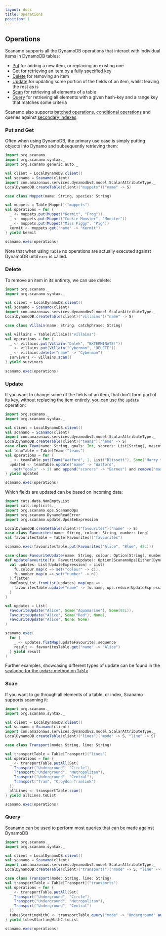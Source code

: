 ```yaml
---
layout: docs
title: Operations 
position: 1
---
```


## Operations

Scanamo supports all the DynamoDB operations that interact with individual items in DynamoDB tables:

 * [Put](#put-and-get) for adding a new item, or replacing an existing one
 * [Get](#put-and-get) for retrieving an item by a fully specified key
 * [Delete](#delete) for removing an item
 * [Update](#update) for updating some portion of the fields of an item, whilst leaving the rest 
 as is
 * [Scan](#scan) for retrieving all elements of a table
 * [Query](#query) for retrieving all elements with a given hash-key and a range key that matches
 some criteria
 
Scanamo also supports [batched operations](batch-operations.html), [conditional operations](conditional-operations.html) 
and queries against [secondary indexes](using-indexes.html).
 
### Put and Get

Often when using DynamoDB, the primary use case is simply putting objects into 
Dynamo and subsequently retrieving them:

```scala mdoc:silent
import org.scanamo._
import org.scanamo.syntax._
import org.scanamo.generic.auto._

val client = LocalDynamoDB.client()
val scanamo = Scanamo(client)
import com.amazonaws.services.dynamodbv2.model.ScalarAttributeType._
LocalDynamoDB.createTable(client)("muppets")("name" -> S)

case class Muppet(name: String, species: String)
```
```scala mdoc
val muppets = Table[Muppet]("muppets")
val operations = for {
  _ <- muppets.put(Muppet("Kermit", "Frog"))
  _ <- muppets.put(Muppet("Cookie Monster", "Monster"))
  _ <- muppets.put(Muppet("Miss Piggy", "Pig"))
  kermit <- muppets.get("name" -> "Kermit")
} yield kermit
     
scanamo.exec(operations)
```

Note that when using `Table` no operations are actually executed against DynamoDB until `exec` is called. 

### Delete

To remove an item in its entirety, we can use delete:

```scala mdoc:silent
import org.scanamo._
import org.scanamo.syntax._

val client = LocalDynamoDB.client()
val scanamo = Scanamo(client)
import com.amazonaws.services.dynamodbv2.model.ScalarAttributeType._
LocalDynamoDB.createTable(client)("villains")("name" -> S)

case class Villain(name: String, catchphrase: String)
```
```scala mdoc
val villains = Table[Villain]("villains")
val operations = for {
  _ <- villains.put(Villain("Dalek", "EXTERMINATE!"))
  _ <- villains.put(Villain("Cyberman", "DELETE"))
  _ <- villains.delete("name" -> "Cyberman")
  survivors <- villains.scan()
} yield survivors
     
scanamo.exec(operations)
```

### Update

If you want to change some of the fields of an item, that don't form part of its key,
 without replacing the item entirely, you can use the `update` operation:

```scala mdoc:silent
import org.scanamo._
import org.scanamo.syntax._

val client = LocalDynamoDB.client()
val scanamo = Scanamo(client)
import com.amazonaws.services.dynamodbv2.model.ScalarAttributeType._
LocalDynamoDB.createTable(client)("teams")("name" -> S)
case class Team(name: String, goals: Int, scorers: List[String], mascot: Option[String])
val teamTable = Table[Team]("teams")
val operations = for {
  _ <- teamTable.put(Team("Watford", 1, List("Blissett"), Some("Harry the Hornet")))
  updated <- teamTable.update("name" -> "Watford", 
    set("goals" -> 2) and append("scorers" -> "Barnes") and remove("mascot"))
} yield updated
```
```scala mdoc
scanamo.exec(operations)
```

Which fields are updated can be based on incoming data:

```scala mdoc:silent
import cats.data.NonEmptyList
import cats.implicits._
import org.scanamo.ops.ScanamoOps
import org.scanamo.DynamoReadError
import org.scanamo.update.UpdateExpression

LocalDynamoDB.createTable(client)("favourites")("name" -> S)
case class Favourites(name: String, colour: String, number: Long)
val favouritesTable = Table[Favourites]("favourites")

scanamo.exec(favouritesTable.put(Favourites("Alice", "Blue", 42L)))

case class FavouriteUpdate(name: String, colour: Option[String], number: Option[Long])
def updateFavourite(fu: FavouriteUpdate): Option[ScanamoOps[Either[DynamoReadError, Favourites]]] = {
  val updates: List[UpdateExpression] = List(
    fu.colour.map(c => set("colour" -> c)), 
    fu.number.map(n => set("number" -> n))
  ).flatten
  NonEmptyList.fromList(updates).map(ups =>
    favouritesTable.update("name" -> fu.name, ups.reduce[UpdateExpression](_ and _))
  )
}
```
```scala mdoc
val updates = List(
  FavouriteUpdate("Alice", Some("Aquamarine"), Some(93L)),
  FavouriteUpdate("Alice", Some("Red"), None),
  FavouriteUpdate("Alice", None, None)
)

scanamo.exec(
  for {
    _ <- updates.flatMap(updateFavourite).sequence
    result <- favouritesTable.get("name" -> "Alice")
  } yield result
)

```

Further examples, showcasing different types of update can be found in the 
[scaladoc for the `update` method on `Table`](/latest/api/org/scanamo/Table.html#update(key:org.scanamo.query.UniqueKey[_],expression:org.scanamo.update.UpdateExpression):org.scanamo.ops.ScanamoOps[Either[org.scanamo.DynamoReadError,V]])

### Scan

If you want to go through all elements of a table, or index, Scanamo 
supports scanning it:

```scala mdoc:silent
import org.scanamo._
import org.scanamo.syntax._

val client = LocalDynamoDB.client()
val scanamo = Scanamo(client)
import com.amazonaws.services.dynamodbv2.model.ScalarAttributeType._
LocalDynamoDB.createTable(client)("lines")("mode" -> S, "line" -> S)

case class Transport(mode: String, line: String)
```
```scala mdoc
val transportTable = Table[Transport]("lines")
val operations = for {
  _ <- transportTable.putAll(Set(
    Transport("Underground", "Circle"),
    Transport("Underground", "Metropolitan"),
    Transport("Underground", "Central"),
    Transport("Tram", "Croydon Tramlink")
  ))
  allLines <- transportTable.scan()
} yield allLines.toList

scanamo.exec(operations)
```

### Query

Scanamo can be used to perform most queries that can be made against DynamoDB

```scala mdoc:silent
import org.scanamo._
import org.scanamo.syntax._

val client = LocalDynamoDB.client()
val scanamo = Scanamo(client)
import com.amazonaws.services.dynamodbv2.model.ScalarAttributeType._
LocalDynamoDB.createTable(client)("transports")("mode" -> S, "line" -> S)

case class Transport(mode: String, line: String)
val transportTable = Table[Transport]("transports")
val operations = for {
  _ <- transportTable.putAll(Set(
    Transport("Underground", "Circle"),
    Transport("Underground", "Metropolitan"),
    Transport("Underground", "Central")
  ))
  tubesStartingWithC <- transportTable.query("mode" -> "Underground" and ("line" beginsWith "C"))
} yield tubesStartingWithC.toList
```
```scala mdoc
scanamo.exec(operations)
```



